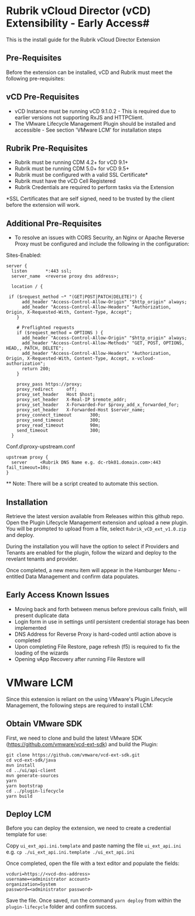 # Rubrik vCloud Director (vCD) Extensibility - Early Access#

This is the install guide for the Rubrik vCloud Director Extension

## Pre-Requisites ##

Before the extension can be installed, vCD and Rubrik must meet the following pre-requisites:

## vCD Pre-Requisites

* vCD Instance must be running vCD 9.1.0.2 - This is required due to earlier versions not supporting RxJS and HTTPClient.
* The VMware Lifecycle Management Plugin should be installed and accessible - See section 'VMware LCM' for installation steps

## Rubrik Pre-Requisites

* Rubrik must be running CDM 4.2+ for vCD 9.1+
* Rubrik must be running CDM 5.0+ for vCD 9.5+
* Rubrik must be configured with a valid SSL Certificate*
* Rubrik must have the vCD Cell Registered
* Rubrik Credentials are required to perform tasks via the Extension

*SSL Certificates that are self signed, need to be trusted by the client before the extension will work.

## Additional Pre-Requisites

* To resolve an issues with CORS Security, an Nginx or Apache Reverse Proxy must be configured and include the following in the configuration:
<!-- 
    add something here when we have a solution for persistent data
-->

Sites-Enabled:
```
server {
  listen       *:443 ssl;
  server_name  <reverse proxy dns address>;
  
  location / {

 if ($request_method ~* "(GET|POST|PATCH|DELETE)") {
      add_header "Access-Control-Allow-Origin" "$http_origin" always;
      add_header "Access-Control-Allow-Headers" "Authorization, Origin, X-Requested-With, Content-Type, Accept";
    }

    # Preflighted requests
    if ($request_method = OPTIONS ) {
      add_header "Access-Control-Allow-Origin" "$http_origin" always;
      add_header "Access-Control-Allow-Methods" "GET, POST, OPTIONS, HEAD,, PATCH, DELETE";
      add_header "Access-Control-Allow-Headers" "Authorization, Origin, X-Requested-With, Content-Type, Accept, x-vcloud-authorization";
      return 200;
    }

    proxy_pass https://proxy;
    proxy_redirect     off;
    proxy_set_header   Host $host;
    proxy_set_header   X-Real-IP $remote_addr;
    proxy_set_header   X-Forwarded-For $proxy_add_x_forwarded_for;
    proxy_set_header   X-Forwarded-Host $server_name;
    proxy_connect_timeout       300;
    proxy_send_timeout          300;
    proxy_read_timeout          90m;
    send_timeout                300;
  }
```

Conf.d\proxy-upstream.conf

```
upstream proxy {
  server     <Rubrik DNS Name e.g. dc-rbk01.domain.com>:443 fail_timeout=10s;
}
```

** Note: There will be a script created to automate this section.

## Installation

Retrieve the latest version available from Releases within this github repo.
Open the Plugin Lifecycle Management extension and upload a new plugin.
You will be prompted to upload from a file, select `Rubrik_vCD_ext_v1.0.zip` and deploy.

During the installation you will have the option to select if Providers and Tenants are enabled for the plugin, follow the wizard and deploy to the revelant tenants and provider.

Once completed, a new menu item will appear in the Hamburger Menu - entitled Data Management and confirm data populates.

## Early Access Known Issues

* Moving back and forth between menus before previous calls finish, will present duplicate data
* Login form in use in settings until persistent credential storage has been implemented
* DNS Address for Reverse Proxy is hard-coded until action above is completed
* Upon completing File Restore, page refresh (f5) is required to fix the loading of the wizards
* Opening vApp Recovery after running File Restore will

# VMware LCM

Since this extension is reliant on the using VMware's Plugin Lifecycle Management, the following steps are required to install LCM:

## Obtain VMware SDK
First, we need to clone and build the latest VMware SDK (https://github.com/vmware/vcd-ext-sdk) and build the Plugin:

```             
git clone https://github.com/vmware/vcd-ext-sdk.git
cd vcd-ext-sdk/java
mvn install
cd ../ui/api-client
mvn generate-sources
yarn
yarn bootstrap
cd ../plugin-lifecycle
yarn build
```

## Deploy LCM

Before you can deploy the extension, we need to create a credential template for use:

Copy `ui_ext_api.ini.template` and paste naming the file `ui_ext_api.ini` e.g. `cp ./ui_ext_api.ini.template ./ui_ext_api.ini`

Once completed, open the file with a text editor and populate the fields:

```
vcduri=https://<vcd-dns-address>
username=<administrator account>
organization=System
password=<administrator password>
```

Save the file. Once saved, run the command `yarn deploy` from within the `plugin-lifecycle` folder and confirm success.
